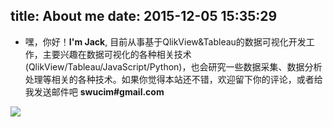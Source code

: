 title: About me
date: 2015-12-05 15:35:29
---


- 嘿，你好！**I'm Jack**, 目前从事基于QlikView&Tableau的数据可视化开发工作，主要兴趣在数据可视化的各种相关技术(QlikView/Tableau/JavaScript/Python)，也会研究一些数据采集、数据分析处理等相关的各种技术。如果你觉得本站还不错，欢迎留下你的评论，或者给我发送邮件吧 **swucim#gmail.com** 





![](http://7xoxf6.com1.z0.glb.clouddn.com/resourceclubjack-middle.png)